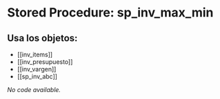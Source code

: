 # Stored Procedure: sp_inv_max_min

## Usa los objetos:
- [[inv_items]]
- [[inv_presupuesto]]
- [[inv_vargen]]
- [[sp_inv_abc]]

*No code available.*
